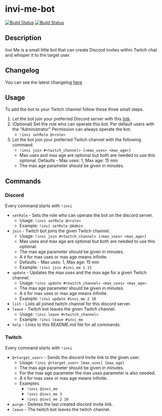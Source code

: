 # invi-me-bot
[![Build Status](https://jenkins.korti.io/job/invi-me-bot/job/master/badge/icon?style=flat-square&subject=Dev%20build)](https://jenkins.korti.io/job/invi-me-bot/job/master/)
[![Build Status](https://jenkins.korti.io/job/invi-me-bot/job/release/badge/icon?style=flat-square&subject=Release%20build)](https://jenkins.korti.io/job/invi-me-bot/job/release/)
## Description
Invi Me is a small little bot that can create Discord invites within Twitch chat and whisper it to the target user.

## Changelog
You can see the latest changelog [here](https://github.com/korti11/invi-me-bot/blob/release/CHANGELOG.md)

## Usage
To add the bot to your Twitch channel follow these three small steps.

1. Let the bot join your preferred Discord server with this [link](http://invi.korti.io).
2. (Optional) Set the role who can operate this bot. Per default users with the "Administrator" Permission can always operate the bot.
    * `!invi setRole @<role>`
3. Let the bot join your preferred Twitch channel with the following command.
    * `!invi join #<twitch_channel> [<max_uses> <max_age>]`
    * Max uses and max age are optional but both are needed to use this optional. Defaults - Max uses: 1, Max age: 15 min
    * The max age parameter should be given in minutes.

## Commands

### Discord
Every command starts with `!invi`
* `setRole` - Sets the role who can operate the bot on the discord server.
    * Usage: `!invi setRole @<role>`
    * Example: `!invi setRole @Admin`
* `join` - Twitch bot joins the given Twitch channel.
    * Usage: `!invi join #<twitch_channel> [<max_uses> <max_age>]`
    * Max uses and max age are optional but both are needed to use this optional.
    * The max age parameter should be given in minutes.
    * A `0` for max uses or max age means infinite.
    * Defaults - Max uses: 1, Max age: 15 min
    * Example: `!invi join #invi_me 1 15`
* `update` - Updates the max uses and the max age for a given Twitch channel.
    * Usage: `!invi update #<twitch_channel> <max_uses> <max_age>`
    * The max age parameter should be given in minutes.
    * A `0` for max uses or max age means infinite.
    * Example: `!invi update #invi_me 2 10`
* `list` - Lists all joined twitch channel for this discord server.
* `leave` - Twitch bot leaves the given Twitch channel.
    * Usage: `!invi leave #<twitch_channel>`
    * Example: `!invi leave #invi_me`
* `help` - Links to this README.md file for all commands.
### Twitch
Every command starts with `!invi`
* `@<target_user>` - Sends the discord invite link to the given user.
    * Usage: `!invi @<target_user> [max_uses] [max_age]`
    * The max age parameter should be given in minutes.
    * For the max age parameter the max uses parameter is also needed.
    * A `0` for max uses or max age means infinite.
    * Examples
        * `!invi @invi_me`
        * `!invi @invi_me 3`
        * `!invi @invi_me 2 10`
* `purge` - Deletes the last created discord invite link.
* `leave` - The twitch bot leaves the twitch channel.
